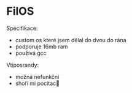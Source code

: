 
# FilOS
Specifikace:
- custom os které jsem dělal do dvou do rána 
- podporuje 16mb ram
- používá gcc

Vtiposrandy:
- možná nefunkční 
- shoří mi pocitac🙏

